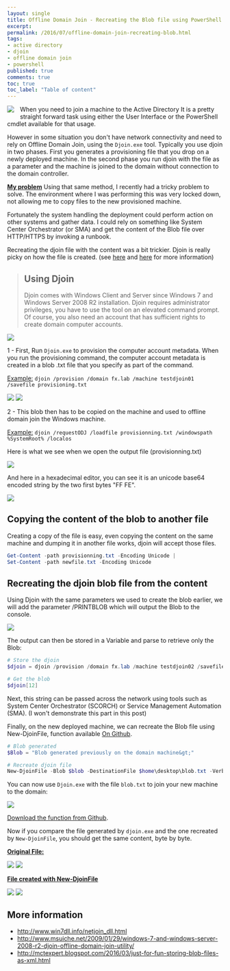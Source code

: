 ```yaml
---
layout: single
title: Offline Domain Join - Recreating the Blob file using PowerShell
excerpt: 
permalink: /2016/07/offline-domain-join-recreating-blob.html
tags: 
- active directory
- djoin
- offline domain join
- powershell
published: true
comments: true
toc: true
toc_label: "Table of content"
---
```


<img border="0" src="{{ site.url }}/images/2016/20160701_Offline_Domain_Join_-_Recreating_the_Blob_file_using_PowerShell/powershell_logo__1375352796__-144x109.png" imageanchor="1" style="clear: left; float: left; margin-bottom: 1em; margin-right: 1em;"/>When you need to join a machine to the Active Directory It is a pretty straight forward task using either the User Interface or the PowerShell cmdlet available for that usage.

However in some situation you don't have network connectivity and need to rely on Offline Domain Join, using the ```Djoin.exe``` tool. Typically you use djoin in two phases. First you generates a provisioning file that you drop on a newly deployed machine. In the second phase you run djoin with the file as a parameter and the machine is joined to the domain without connection to the domain controller.

<b><u>My problem</u></b>
Using that same method, I recently had a tricky problem to solve. The environment where I was performing this was very locked down, not allowing me to copy files to the new provisioned machine.

Fortunately the system handling the deployment could perform action on other systems and gather data. I could rely on something like System Center Orchestrator (or SMA) and get the content of the Blob file over HTTP/HTTPS by invoking a runbook.

Recreating the djoin file with the content was a bit trickier. Djoin is really picky on how the file is created. (see <a href="http://www.msuiche.net/2009/01/29/windows-7-and-windows-server-2008-r2-djoin-offline-domain-join-utility/" target="_blank">here</a> and <a href="http://www.win7dll.info/netjoin_dll.html" target="_blank">here</a> for more information)

> ## Using Djoin
> Djoin comes with Windows Client and Server since Windows 7 and Windows Server 2008 R2 installation. Djoin requires administrator privileges, you have to use the tool on an elevated command prompt. Of course, you also need an account that has sufficient rights to create domain computer accounts.

<img border="0" src="{{ site.url }}/images/2016/20160701_Offline_Domain_Join_-_Recreating_the_Blob_file_using_PowerShell/Djoin_help__838119443__-761x717.png" />

1 - First, Run ```Djoin.exe``` to provision the computer account metadata. When you run the provisioning command, the computer account metadata is created in a blob .txt file that you specify as part of the command.

<u>Example:</u>
```djoin /provision /domain fx.lab /machine testdjoin01 /savefile provisioning.txt```

<img border="0" src="{{ site.url }}/images/2016/20160701_Offline_Domain_Join_-_Recreating_the_Blob_file_using_PowerShell/djoin01__584700155__-759x201.png" />


<img border="0" src="{{ site.url }}/images/2016/20160701_Offline_Domain_Join_-_Recreating_the_Blob_file_using_PowerShell/djoin01_ObjectCreated__1360167059__-687x271.png" />

2 - This blob then has to be copied on the machine and used to offline domain join the Windows machine.

<u>Example:</u>
```djoin /requestODJ /loadfile provisionning.txt /windowspath %SystemRoot% /localos```

Here is what we see when we open the output file (provisionning.txt)

<img border="0" src="{{ site.url }}/images/2016/20160701_Offline_Domain_Join_-_Recreating_the_Blob_file_using_PowerShell/blob__1887000796__-617x460.png" />

And here in a hexadecimal editor, you can see it is an unicode base64 encoded string by the two first bytes "FF FE".

<img border="0" src="{{ site.url }}/images/2016/20160701_Offline_Domain_Join_-_Recreating_the_Blob_file_using_PowerShell/blob_hexadecimal__1932001147__-664x258.png" />

## Copying the content of the blob to another file

Creating a copy of the file is easy, even copying the content on the same machine and dumping it in another file works, djoin will accept those files.

```powershell
Get-Content -path provisionning.txt -Encoding Unicode |
Set-Content -path newfile.txt -Encoding Unicode
```

## Recreating the djoin blob file from the content

Using Djoin with the same parameters we used to create the blob earlier, we will add the parameter /PRINTBLOB which will output the Blob to the console.

<img border="0" src="{{ site.url }}/images/2016/20160701_Offline_Domain_Join_-_Recreating_the_Blob_file_using_PowerShell/djoin02_printblob__503439498__-759x410.png" />

The output can then be stored in a Variable and parse to retrieve only the Blob:

```powershell
# Store the djoin
$djoin = djoin /provision /domain fx.lab /machine testdjoin02 /savefile provisioning /printblob

# Get the blob
$djoin[12]
```

Next, this string can be passed across the network using tools such as System Center Orchestrator (SCORCH) or Service Management Automation (SMA). (I won't demonstrate this part in this post)

Finally, on the new deployed machine, we can recreate the Blob file using New-DjoinFile, function available [On Github](https://github.com/lazywinadmin/PowerShell/tree/master/TOOL-New-DjoinFile).

```powershell
# Blob generated
$Blob = "Blob generated previously on the domain machine&gt;"

# Recreate djoin file
New-DjoinFile -Blob $blob -DestinationFile $home\desktop\blob.txt -Verbose
```

You can now use ```Djoin.exe``` with the file ```blob.txt``` to join your new machine to the domain:

<img border="0" src="{{ site.url }}/images/2016/20160701_Offline_Domain_Join_-_Recreating_the_Blob_file_using_PowerShell/recreateddjoinfile__913043406__-614x95.png" />

[Download the function from Github](https://github.com/lazywinadmin/PowerShell/tree/master/TOOL-New-DjoinFile).

Now if you compare the file generated by ```djoin.exe``` and the one recreated by ```New-DjoinFile```, you should get the same content, byte by byte.

<b><u>Original File:</u></b>

<img border="0" src="{{ site.url }}/images/2016/20160701_Offline_Domain_Join_-_Recreating_the_Blob_file_using_PowerShell/Original_file_start__459775647__-749x264.png" />

<img border="0" src="{{ site.url }}/images/2016/20160701_Offline_Domain_Join_-_Recreating_the_Blob_file_using_PowerShell/Original_file_end__1409207496__-749x253.png" />

<b><u>File created with New-DjoinFile</u></b>

<img border="0" src="{{ site.url }}/images/2016/20160701_Offline_Domain_Join_-_Recreating_the_Blob_file_using_PowerShell/New-DjoinFile_file_start__1299855173__-749x253.png" />

<img border="0" src="{{ site.url }}/images/2016/20160701_Offline_Domain_Join_-_Recreating_the_Blob_file_using_PowerShell/New-DjoinFile_file_end__2138957638__-749x253.png" />

## More information

* http://www.win7dll.info/netjoin_dll.html
* http://www.msuiche.net/2009/01/29/windows-7-and-windows-server-2008-r2-djoin-offline-domain-join-utility/
* http://mctexpert.blogspot.com/2016/03/just-for-fun-storing-blob-files-as-xml.html